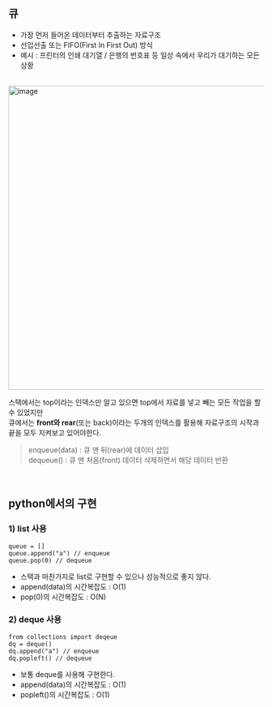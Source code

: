 ## 큐
- 가장 먼저 들어온 데이터부터 추출하는 자료구조
- 선입선출 또는 FIFO(First In First Out) 방식
- 예시 : 프린터의 인쇄 대기열 / 은행의 번호표 등 일상 속에서 우리가 대기하는 모든 상황

<br>
<img width="600" alt="image" src="https://user-images.githubusercontent.com/91522259/211523527-5fc7561c-2da4-4a24-a478-7063f1040574.png">



스택에서는 top이라는 인덱스만 알고 있으면 top에서 자료를 넣고 빼는 모든 작업을 할 수 있었지만  
큐에서는 **front와 rear**(또는 back)이라는 두개의 인덱스를 활용해 자료구조의 시작과 끝을 모두 지켜보고 있어야한다.

> enqueue(data) : 큐 맨 뒤(rear)에 데이터 삽입  
> dequeue() : 큐 맨 처음(front) 데이터 삭제하면서 해당 데이터 반환
<br>

## python에서의 구현
### 1) list 사용
```
queue = []            
queue.append("a") // enqueue 
queue.pop(0) // dequeue
```
- 스택과 마찬가지로 list로 구현할 수 있으나 성능적으로 좋지 않다.
- append(data)의 시간복잡도 : O(1)
- pop(0)의 시간복잡도 : O(N)

### 2) deque 사용
```
from collections import deqeue
dq = deque()
dq.append("a") // enqueue
dq.popleft() // dequeue
```
- 보통 deque를 사용해 구현한다.
- append(data)의 시간복잡도 : O(1)
- popleft()의 시간복잡도 : O(1)
